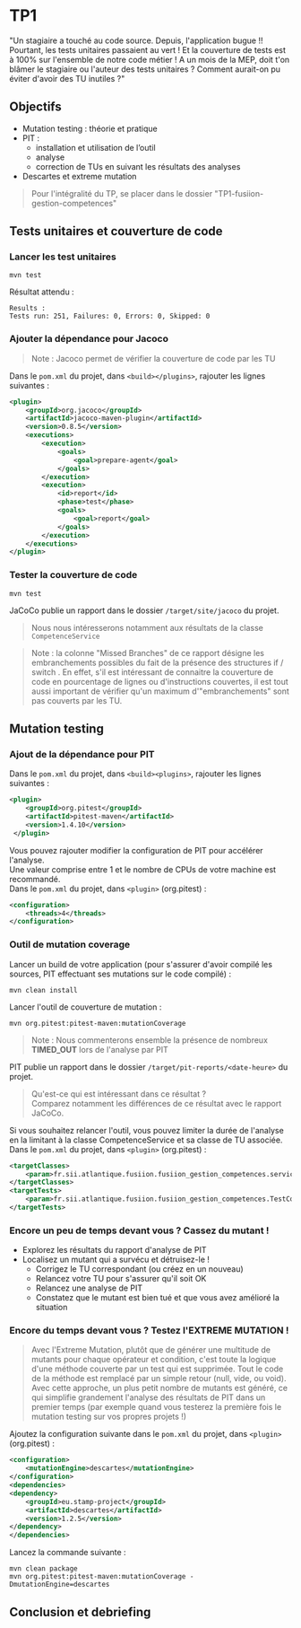 # TP1

"Un stagiaire a touché au code source. Depuis, l'application bugue !!
Pourtant, les tests unitaires passaient au vert ! Et la couverture de tests est à 100% sur l'ensemble de notre code métier !
A un mois de la MEP, doit t'on blâmer le stagiaire ou l'auteur des tests unitaires ?
Comment aurait-on pu éviter d'avoir des TU inutiles ?"

## Objectifs

* Mutation testing : théorie et pratique
* PIT :
  * installation et utilisation de l’outil
  * analyse
  * correction de TUs en suivant les résultats des analyses
* Descartes et extreme mutation

> Pour l'intégralité du TP, se placer dans le dossier "TP1-fusiion-gestion-competences"

## Tests unitaires et couverture de code

### Lancer les test unitaires

```shell
mvn test
```

Résultat attendu :

```shell
Results :
Tests run: 251, Failures: 0, Errors: 0, Skipped: 0
```

### Ajouter la dépendance pour Jacoco

> Note : Jacoco permet de vérifier la couverture de code par les TU

Dans le `pom.xml` du projet, dans `<build></plugins>`, rajouter les lignes suivantes :

```xml
<plugin>
    <groupId>org.jacoco</groupId>
    <artifactId>jacoco-maven-plugin</artifactId>
    <version>0.8.5</version>
    <executions>
        <execution>
            <goals>
                <goal>prepare-agent</goal>
            </goals>
        </execution>
        <execution>
            <id>report</id>
            <phase>test</phase>
            <goals>
                <goal>report</goal>
            </goals>
        </execution>
    </executions>
</plugin>
```

### Tester la couverture de code

```shell
mvn test
```

JaCoCo publie un rapport dans le dossier `/target/site/jacoco` du projet.
> Nous nous intéresserons notamment aux résultats de la classe `CompetenceService`  

> Note : la colonne "Missed Branches" de ce rapport désigne les embranchements possibles du fait de la présence des structures if / switch . En effet, s'il est intéressant de connaitre la couverture de code en pourcentage de lignes ou d'instructions couvertes, il est tout aussi important de vérifier qu'un maximum d'"embranchements" sont pas couverts par les TU.

## Mutation testing

### Ajout de la dépendance pour PIT

Dans le `pom.xml` du projet, dans `<build><plugins>`, rajouter les lignes suivantes :

```xml
<plugin>
    <groupId>org.pitest</groupId>
    <artifactId>pitest-maven</artifactId>
    <version>1.4.10</version>
 </plugin>
```

Vous pouvez rajouter modifier la configuration de PIT pour accélérer l'analyse.  
Une valeur comprise entre 1 et le nombre de CPUs de votre machine est recommandé.  
Dans le `pom.xml` du projet, dans `<plugin>` (org.pitest) :
```xml
<configuration>
    <threads>4</threads>
</configuration>
```

### Outil de mutation coverage

Lancer un build de votre application (pour s'assurer d'avoir compilé les sources, PIT effectuant ses mutations sur le code compilé) :
```shell
mvn clean install
```

Lancer l'outil de couverture de mutation :

```shell
mvn org.pitest:pitest-maven:mutationCoverage
```

> Note : Nous commenterons ensemble la présence de nombreux **TIMED_OUT** lors de l'analyse par PIT

PIT publie un rapport dans le dossier `/target/pit-reports/<date-heure>` du projet.
> Qu'est-ce qui est intéressant dans ce résultat ?  
> Comparez notamment les différences de ce résultat avec le rapport JaCoCo.

Si vous souhaitez relancer l'outil, vous pouvez limiter la durée de l'analyse en la limitant à la classe CompetenceService et sa classe de TU associée.  
Dans le `pom.xml` du projet, dans `<plugin>` (org.pitest) :
```xml
<targetClasses>
    <param>fr.sii.atlantique.fusiion.fusiion_gestion_competences.services.CompetenceService</param>
</targetClasses>
<targetTests>
    <param>fr.sii.atlantique.fusiion.fusiion_gestion_competences.TestCompetenceService</param>
</targetTests>
```

### Encore un peu de temps devant vous ? Cassez du mutant !

* Explorez les résultats du rapport d'analyse de PIT
* Localisez un mutant qui a survécu et détruisez-le !
  * Corrigez le TU correspondant (ou créez en un nouveau)
  * Relancez votre TU pour s'assurer qu'il soit OK
  * Relancez une analyse de PIT
  * Constatez que le mutant est bien tué et que vous avez amélioré la situation

### Encore du temps devant vous ? Testez l'EXTREME MUTATION !

> Avec l'Extreme Mutation, plutôt que de générer une multitude de mutants pour chaque opérateur et condition, c'est toute la logique d'une méthode couverte par un test qui est supprimée. Tout le code de la méthode est remplacé par un simple retour (null, vide, ou void). Avec cette approche, un plus petit nombre de mutants est généré, ce qui simplifie grandement l'analyse des résultats de PIT dans un premier temps (par exemple quand vous testerez la première fois le mutation testing sur vos propres projets !)

Ajoutez la configuration suivante dans le `pom.xml` du projet, dans `<plugin>` (org.pitest) :

```xml
<configuration>
    <mutationEngine>descartes</mutationEngine>
</configuration>
<dependencies>
<dependency>
    <groupId>eu.stamp-project</groupId>
    <artifactId>descartes</artifactId>
    <version>1.2.5</version>
</dependency>
</dependencies>
```

Lancez la commande suivante :

```shell
mvn clean package
mvn org.pitest:pitest-maven:mutationCoverage -DmutationEngine=descartes
```

## Conclusion et debriefing

